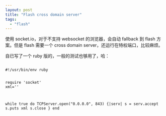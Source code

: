 ```yaml
---
layout: post
title: "Flash cross domain server"
tags:
  - "flash"
---
```



使用 socket.io，对于不支持 websocket 的浏览器，会自动 fallback 到  flash 方案。但是 flash 需要一个 cross domain server，还运行在特权端口，比较麻烦。

自已写了一个 ruby 版的，一般的测试也够用了，哈：


<code>
#!/usr/bin/env ruby

require 'socket'
xml='<cross-domain-policy><allow-access-from domain="*" to-ports="*" /></cross-domain-policy>'

while true do
        TCPServer.open("0.0.0.0", 843) {|serv|
                s = serv.accept
                s.puts xml
                s.close
        }
end
</code>
